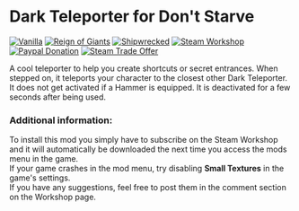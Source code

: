 # Dark Teleporter for Don't Starve

[![Vanilla](https://img.shields.io/badge/vanilla-yes-brightgreen.svg)](http://steamcommunity.com/workshop/filedetails/?id=442602018) 
[![Reign of Giants](https://img.shields.io/badge/RoG-yes-brightgreen.svg)](http://steamcommunity.com/workshop/filedetails/?id=442602018) 
[![Shipwrecked](https://img.shields.io/badge/SW-yes-brightgreen.svg)](http://steamcommunity.com/workshop/filedetails/?id=442602018) 
[![Steam Workshop](https://img.shields.io/badge/steam-workshop-blue.svg)](http://steamcommunity.com/workshop/filedetails/?id=442602018) 
[![Paypal Donation](https://img.shields.io/badge/donate-paypal-orange.svg)](https://www.paypal.com/cgi-bin/webscr?cmd=_s-xclick&hosted_button_id=7AJKEDU7BYRRG) 
[![Steam Trade Offer](https://img.shields.io/badge/donate-steam%20trade%20offer-orange.svg)](https://steamcommunity.com/tradeoffer/new/?partner=42003848&token=tB7Jhg1K)

A cool teleporter to help you create shortcuts or secret entrances. 
When stepped on, it teleports your character to the closest other Dark Teleporter. 
It does not get activated if a Hammer is equipped. 
It is deactivated for a few seconds after being used.  

###  Additional information:
To install this mod you simply have to subscribe on the Steam Workshop and it will automatically be downloaded the next time you access the mods menu in the game.</br>
If your game crashes in the mod menu, try disabling __Small Textures__ in the game's settings.</br>
If you have any suggestions, feel free to post them in the comment section on the Workshop page.


